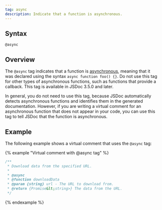 ```yaml
---
tag: async
description: Indicate that a function is asynchronous.
---
```


## Syntax

`@async`


## Overview

The `@async` tag indicates that a function is [asynchronous][async-function], meaning that it
was declared using the syntax `async function foo() {}`. Do not use this tag for other types of
asynchronous functions, such as functions that provide a callback. This tag is available in JSDoc
3.5.0 and later.

In general, you do not need to use this tag, because JSDoc automatically detects asynchronous
functions and identifies them in the generated documentation. However, if you are writing a virtual
comment for an asynchronous function that does not appear in your code, you can use this tag to
tell JSDoc that the function is asynchronous.

[async-function]: https://developer.mozilla.org/en-US/docs/Web/JavaScript/Reference/Statements/async_function


## Example

The following example shows a virtual comment that uses the `@async` tag:

{% example "Virtual comment with @async tag" %}

```js
/**
 * Download data from the specified URL.
 *
 * @async
 * @function downloadData
 * @param {string} url - The URL to download from.
 * @return {Promise&lt;string>} The data from the URL.
 */
```

{% endexample %}
